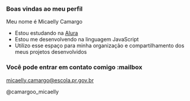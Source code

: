 ### Boas vindas ao meu perfil

Meu nome é Micaelly Camargo

- Estou estudando na [Alura](https://www.alura.com.br)
- Estou me desenvolvendo na linguagem JavaScript
- Utilizo esse espaço para minha organização e compartilhamento dos meus projetos desenvolvidos

### Você pode entrar em contato comigo :mailbox

micaelly.camargo@escola.pr.gov.br

@camargoo_micaelly

